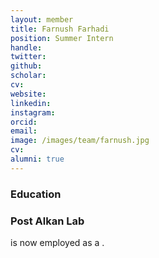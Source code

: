 ```yaml
---
layout: member
title: Farnush Farhadi
position: Summer Intern
handle: 
twitter:
github: 
scholar: 
cv: 
website: 
linkedin: 
instagram:
orcid: 
email: 
image: /images/team/farnush.jpg
cv: 
alumni: true
---
```


### Education

### Post Alkan Lab
 is now employed as a .
